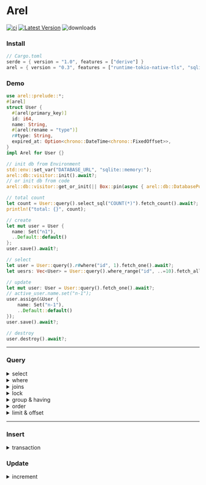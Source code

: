 # Arel &emsp;

[![ci](https://github.com/rust-china/arel/workflows/Rust/badge.svg)](https://github.com/rust-china/arel/actions)
[![Latest Version]][crates.io]
![downloads](https://img.shields.io/crates/d/arel.svg?style=flat-square)

[Latest Version]: https://img.shields.io/crates/v/arel.svg
[crates.io]: https://crates.io/crates/arel

### Install

```rust
// Cargo.toml
serde = { version = "1.0", features = ["derive"] }
arel = { version = "0.3", features = ["runtime-tokio-native-tls", "sqlite"] } // sqlte | mysql | postgres
```

### Demo

```rust
use arel::prelude::*;
#[arel]
struct User {
  #[arel(primary_key)]
  id: i64,
  name: String,
  #[arel(rename = "type")]
  r#type: String,
  expired_at: Option<chrono::DateTime<chrono::FixedOffset>>,
}
impl Arel for User {}

// init db from Environment
std::env::set_var("DATABASE_URL", "sqlite::memory:");
arel::db::visitor::init().await?;
// or init db from code
arel::db::visitor::get_or_init(|| Box::pin(async { arel::db::DatabasePoolOptions::new().max_connections(5).connect("sqlite::memory:").await })).await?;

// total count
let count = User::query().select_sql("COUNT(*)").fetch_count().await?;
println!("total: {}", count);

// create
let mut user = User {
  name: Set("n1"),
  ..Default::default()
};
user.save().await?;

// select
let user = User::query().r#where("id", 1).fetch_one().await?;
let uesrs: Vec<User> = User::query().where_range("id", ..=10).fetch_all().await?;

// update
let mut user: User = User::query().fetch_one().await?;
// active_user.name.set("n-1");
user.assign(&User {
    name: Set("n-1"),
    ..Default::default()
});
user.save().await?;

// destroy
user.destroy().await?;
```

---

### Query

<details>
<summary>select</summary>

```rust
User::query().select(vec!(["id", "name"])).to_sql();
```

</details>

<details>
<summary>where</summary>

```rust
let sql = User::query().r#where("name", "n1").r#where("id", 1).to_sql();
// where_not
let sql = User::query().where_not(id: vec![1, 2, 3]).to_sql();
// where_range
let sql = User::query().where_range("age", 18..25).to_sql();
```

</details>

<details>
<summary>joins</summary>

```rust
let sql = User::query().join::<Wallet>(arel::JoinConst::InnerJoin).to_sql();
let sql = User::query().join_sql("INNER JOIN wallet on user.id = wallet.user_id").to_sql();
```

</details>

<details>
<summary>lock</summary>

```rust
// should use in transaction
let user: User = User::query().r#where("name", "n1").lock().fetch_one_with_exec(tx);
```

</details>

<details>
<summary>group & having</summary>

```rust
let sql = User::query().group(vec!["name"]).having("age", 18..).to_sql();
```

</details>

<details>
<summary>order</summary>

```rust
let sql = User::query().order("created_at", arel::SortConst::Desc).to_sql();
let sql = User::query().order_asc().to_sql();
let sql = User::query().order_desc().to_sql();
```

</details>

<details>
<summary>limit & offset</summary>

```rust
let sql = User::query().limit(10).to_sql();
let sql = User::query().offset(10)();
let sql = User::query().paginate(1, 10).to_sql();
```

</details>

---

### Insert

<details>
<summary>transaction</summary>

```rust
User::with_transaction(|tx| {
  Box::pin(async move {
    // for entry in 1i32..=100 {
    //   sqlx::query("INSERT INTO user (name) VALUES ($1)")
    //       .bind(format!("name-{}", entry))
    //       .bind("Admin")
    //       .execute(tx.as_mut())
    //       .await?;
    // }
    let mut user = User {
      name: Set("n1"),
      r#type: Set("ADMIN"),
      ..Default::default()
    };
    user.save_with_tx(tx).await?;
    Ok(None)
  })
})
.await?;
```

</details>

### Update

<details>
<summary>increment</summary>

```rust
let user = User::query().r#where("id", 1).fetch_one().await?;
user.increment("lock_version", 5).await?;
```

</details>
